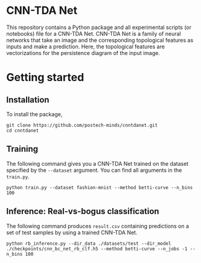 # CNN-TDA Net
This repository contains a Python package and all experimental scripts (or notebooks) file for a CNN-TDA Net. CNN-TDA Net is a family of neural networks that take an image and the corresponding topological features as inputs and make a prediction. Here, the topological features are vectorizations for the persistence diagram of the input image. 

# Getting started
## Installation
To install the package, 

~~~
git clone https://github.com/postech-minds/cnntdanet.git
cd cnntdanet
~~~

## Training
The following command gives you a CNN-TDA Net trained on the dataset specified by the `--dataset` argument. You can find all arguments in the `train.py`.

~~~
python train.py --dataset fashion-mnist --method betti-curve --n_bins 100  
~~~

## Inference: Real-vs-bogus classification
The following command produces `result.csv` containing predictions on a set of test samples by using a trained CNN-TDA Net.

~~~
python rb_inference.py --dir_data ./datasets/test --dir_model ./checkpoints/cnn_bc_net_rb_clf.h5 --method betti-curve --n_jobs -1 --n_bins 100
~~~
